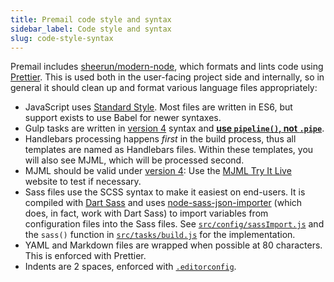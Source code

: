 ```yaml
---
title: Premail code style and syntax
sidebar_label: Code style and syntax
slug: code-style-syntax
---
```


Premail includes [sheerun/modern-node](https://github.com/sheerun/modern-node),
which formats and lints code using [Prettier](https://prettier.io/). This is
used both in the user-facing project side and internally, so in general it
should clean up and format various language files appropriately:

- JavaScript uses [Standard Style](https://standardjs.com/). Most files are
  written in ES6, but support exists to use Babel for newer syntaxes.
- Gulp tasks are written in
  [version 4](https://gulpjs.com/docs/en/getting-started/creating-tasks) syntax
  and
  **[use `pipeline()`, not `.pipe`](https://github.com/gulpjs/gulp/discussions/2586)**.
- Handlebars processing happens _first_ in the build process, thus all templates
  are named as Handlebars files. Within these templates, you will also see MJML,
  which will be processed second.
- MJML should be valid under
  [version 4](https://github.com/mjmlio/mjml/releases): Use the
  [MJML Try It Live](https://mjml.io/try-it-live/) website to test if necessary.
- Sass files use the SCSS syntax to make it easiest on end-users. It is compiled
  with [Dart Sass](https://sass-lang.com/dart-sass) and uses
  [node-sass-json-importer](https://github.com/pmowrer/node-sass-json-importer)
  (which does, in fact, work with Dart Sass) to import variables from
  configuration files into the Sass files. See
  [`src/config/sassImport.js`](https://github.com/premail/premail/tree/main/src/config/sassImport.js)
  and the `sass()` function in
  [`src/tasks/build.js`](https://github.com/premail/premail/tree/main/src/tasks/build.js)
  for the implementation.
- YAML and Markdown files are wrapped when possible at 80 characters. This is
  enforced with Prettier.
- Indents are 2 spaces, enforced with
  [`.editorconfig`](https://github.com/premail/premail/tree/main/.editorconfig).
